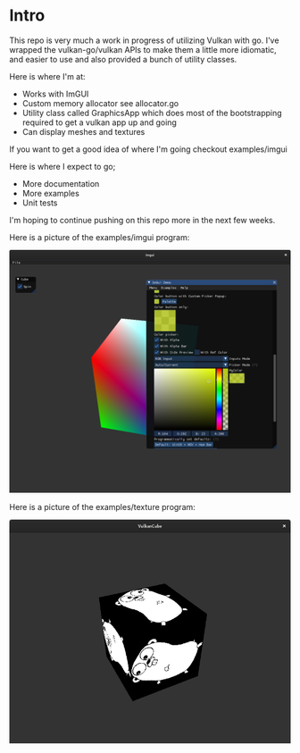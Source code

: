 # Intro

This repo is very much a work in progress of utilizing Vulkan with go. I've wrapped the vulkan-go/vulkan APIs to make
them a little more idiomatic, and easier to use and also provided a bunch of utility classes. 

Here is where I'm at:

  * Works with ImGUI
  * Custom memory allocator see allocator.go
  * Utility class called GraphicsApp which does most of the bootstrapping required to get a vulkan app up and going
  * Can display meshes and textures

If you want to get a good idea of where I'm going checkout examples/imgui

Here is where I expect to go;

  * More documentation
  * More examples
  * Unit tests

I'm hoping to continue pushing on this repo more in the next few weeks. 

Here is a picture of the examples/imgui program:

![Example program](/assets/imgui.png)

Here is a picture of the examples/texture program:

![Example program](/assets/texture.png)

